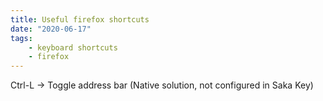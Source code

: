```yaml
---
title: Useful firefox shortcuts
date: "2020-06-17"
tags:
    - keyboard shortcuts
    - firefox
---
```


Ctrl-L -> Toggle address bar (Native solution, not configured in Saka Key)
